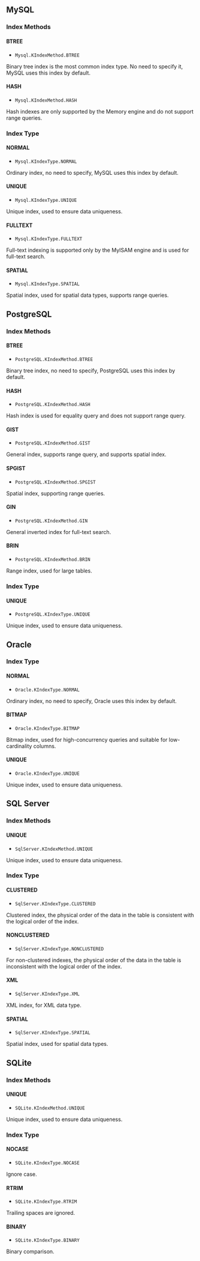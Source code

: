 ## MySQL

### Index Methods

#### BTREE

- `Mysql.KIndexMethod.BTREE`

Binary tree index is the most common index type. No need to specify it, MySQL uses this index by default.

#### HASH

- `Mysql.KIndexMethod.HASH`

Hash indexes are only supported by the Memory engine and do not support range queries.

### Index Type

#### NORMAL

- `Mysql.KIndexType.NORMAL`

Ordinary index, no need to specify, MySQL uses this index by default.

#### UNIQUE

- `Mysql.KIndexType.UNIQUE`

Unique index, used to ensure data uniqueness.

#### FULLTEXT

- `Mysql.KIndexType.FULLTEXT`

Full-text indexing is supported only by the MyISAM engine and is used for full-text search.

#### SPATIAL

- `Mysql.KIndexType.SPATIAL`

Spatial index, used for spatial data types, supports range queries.

## PostgreSQL

### Index Methods

#### BTREE

- `PostgreSQL.KIndexMethod.BTREE`

Binary tree index, no need to specify, PostgreSQL uses this index by default.

#### HASH

- `PostgreSQL.KIndexMethod.HASH`

Hash index is used for equality query and does not support range query.

#### GIST

- `PostgreSQL.KIndexMethod.GIST`

General index, supports range query, and supports spatial index.

#### SPGIST

- `PostgreSQL.KIndexMethod.SPGIST`

Spatial index, supporting range queries.

#### GIN

- `PostgreSQL.KIndexMethod.GIN`

General inverted index for full-text search.

#### BRIN

- `PostgreSQL.KIndexMethod.BRIN`

Range index, used for large tables.

### Index Type

#### UNIQUE

- `PostgreSQL.KIndexType.UNIQUE`

Unique index, used to ensure data uniqueness.

## Oracle

### Index Type

#### NORMAL

- `Oracle.KIndexType.NORMAL`

Ordinary index, no need to specify, Oracle uses this index by default.

#### BITMAP

- `Oracle.KIndexType.BITMAP`

Bitmap index, used for high-concurrency queries and suitable for low-cardinality columns.

#### UNIQUE

- `Oracle.KIndexType.UNIQUE`

Unique index, used to ensure data uniqueness.

## SQL Server

### Index Methods

#### UNIQUE

- `SqlServer.KIndexMethod.UNIQUE`

Unique index, used to ensure data uniqueness.

### Index Type

#### CLUSTERED

- `SqlServer.KIndexType.CLUSTERED`

Clustered index, the physical order of the data in the table is consistent with the logical order of the index.

#### NONCLUSTERED

- `SqlServer.KIndexType.NONCLUSTERED`

For non-clustered indexes, the physical order of the data in the table is inconsistent with the logical order of the index.

#### XML

- `SqlServer.KIndexType.XML`

XML index, for XML data type.

#### SPATIAL

- `SqlServer.KIndexType.SPATIAL`

Spatial index, used for spatial data types.

## SQLite

### Index Methods

#### UNIQUE

- `SQLite.KIndexMethod.UNIQUE`

Unique index, used to ensure data uniqueness.

### Index Type

#### NOCASE

- `SQLite.KIndexType.NOCASE`

Ignore case.

#### RTRIM

- `SQLite.KIndexType.RTRIM`

Trailing spaces are ignored.

#### BINARY

- `SQLite.KIndexType.BINARY`

Binary comparison.


